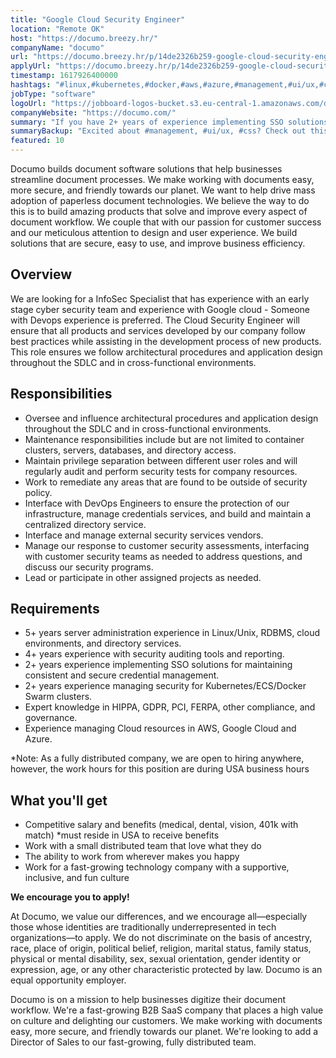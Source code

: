```yaml
---
title: "Google Cloud Security Engineer"
location: "Remote OK"
host: "https://documo.breezy.hr/"
companyName: "documo"
url: "https://documo.breezy.hr/p/14de2326b259-google-cloud-security-engineer"
applyUrl: "https://documo.breezy.hr/p/14de2326b259-google-cloud-security-engineer/apply"
timestamp: 1617926400000
hashtags: "#linux,#kubernetes,#docker,#aws,#azure,#management,#ui/ux,#css,#sales"
jobType: "software"
logoUrl: "https://jobboard-logos-bucket.s3.eu-central-1.amazonaws.com/documo"
companyWebsite: "https://documo.com/"
summary: "If you have 2+ years of experience implementing SSO solutions for maintaining consistent and secure credential management, consider applying to Documo's job post for a new Google Cloud Security Engineer."
summaryBackup: "Excited about #management, #ui/ux, #css? Check out this job post!"
featured: 10
---
```


Documo builds document software solutions that help businesses streamline document processes. We make working with documents easy, more secure, and friendly towards our planet. We want to help drive mass adoption of paperless document technologies. We believe the way to do this is to build amazing products that solve and improve every aspect of document workflow. We couple that with our passion for customer success and our meticulous attention to design and user experience. We build solutions that are secure, easy to use, and improve business efficiency.

## Overview

We are looking for a InfoSec Specialist that has experience with an early stage cyber security team and experience with Google cloud - Someone with Devops experience is preferred. The Cloud Security Engineer will ensure that all products and services developed by our company follow best practices while assisting in the development process of new products. This role ensures we follow architectural procedures and application design throughout the SDLC and in cross-functional environments.

## Responsibilities

*   Oversee and influence architectural procedures and application design throughout the SDLC and in cross-functional environments.
*   Maintenance responsibilities include but are not limited to container clusters, servers, databases, and directory access.
*   Maintain privilege separation between different user roles and will regularly audit and perform security tests for company resources.
*   Work to remediate any areas that are found to be outside of security policy.
*   Interface with DevOps Engineers to ensure the protection of our infrastructure, manage credentials services, and build and maintain a centralized directory service.
*   Interface and manage external security services vendors.
*   Manage our response to customer security assessments, interfacing with customer security teams as needed to address questions, and discuss our security programs.
*   Lead or participate in other assigned projects as needed.

## Requirements

*   5+ years server administration experience in Linux/Unix, RDBMS, cloud environments, and directory services.
*   4+ years experience with security auditing tools and reporting.
*   2+ years experience implementing SSO solutions for maintaining consistent and secure credential management.
*   2+ years experience managing security for Kubernetes/ECS/Docker Swarm clusters.
*   Expert knowledge in HIPPA, GDPR, PCI, FERPA, other compliance, and governance.
*   Experience managing Cloud resources in AWS, Google Cloud and Azure.

\*Note: As a fully distributed company, we are open to hiring anywhere, however, the work hours for this position are during USA business hours

## What you'll get

*   Competitive salary and benefits (medical, dental, vision, 401k with match) \*must reside in USA to receive benefits
*   Work with a small distributed team that love what they do
*   The ability to work from wherever makes you happy
*   Work for a fast-growing technology company with a supportive, inclusive, and fun culture

**We encourage you to apply!**

At Documo, we value our differences, and we encourage all—especially those whose identities are traditionally underrepresented in tech organizations—to apply. We do not discriminate on the basis of ancestry, race, place of origin, political belief, religion, marital status, family status, physical or mental disability, sex, sexual orientation, gender identity or expression, age, or any other characteristic protected by law. Documo is an equal opportunity employer.

Documo is on a mission to help businesses digitize their document workflow. We're a fast-growing B2B SaaS company that places a high value on culture and delighting our customers. We make working with documents easy, more secure, and friendly towards our planet. We're looking to add a Director of Sales to our fast-growing, fully distributed team.
